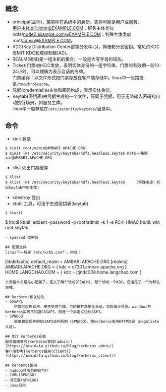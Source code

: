 ## 概念
- principal(主体)，某实体在系统中的身份。实体可能是用户或服务。   
    用户主体类似john@EXAMPLE.COM；服务主体类似hdfs/node2.example.com@EXAMPLE.COM；特殊主体类似root/admin@EXAMPLE.COM。  
- KDC(Key Distribution Center密钥分发中心)，存储和分发密钥。常见的KDC有MIT KDC和域控制器(AD)。  
- REALM(领域)是一组主机的集合。一般是大写字母的域名。  
- Ticket(门票)由KDC发放，表明实体身份的一组字符串。门票的有效期一般10-24小时。可以理解为表示会话的令牌。  
     门票缓存：以文件形式把门票存放在客户端存储中。linux中一般路径是`/tmp/krb5cache`。  
- 凭据(credential)由主体和密码构成，表示实体身份。  
- Keytab(密钥表)由凭据生成的一个文件，等同于凭据，用于无法输入密码的自动执行场景，如服务主体。  
    linux中一般存放在`/etc/security/keytabs/`目录中。  

## 命令
- kinit 登录
```
$ kinit root/admin@AMBARI.APACHE.ORG
$ Kinit -kt /etc/security/keytabs/hdfs.headless.keytab hdfs-<集群id>@AMBARI.APACHE.ORG
```
- klist 列出门票缓存
```
$ klist
$ klist -kt /etc/security/keytabs/hdfs.headless.keytab     (特殊用途：列出keytab中的主体)
```
- kdestroy 登出
- ktutil 工具，可用于生成密钥表(keytab)
```
$ ktutil 
```
$ ktutil
    ktutil:  addent -password -p root/admin -k 1 -e RC4-HMAC
    ktutil:  wkt root.keytab  
```
- kpasswd 改密码

## 配置文件
linux下一般是`/etc/krb5.conf`。内容：
```
[libdefaults]
  default_realm = AMBARI.APACHE.ORG
[realms]
  AMBARI.APACHE.ORG = {
    kdc = c7301.ambari.apache.org
  }
 HOME.LANGCHAO.COM = {
    kdc =  jtjndc008.home.langchao.com
  }
```
上面基本上是最小配置了。定义了两个领域(REALM)，每个领域一个KDC。还指定了一个为默认领域。

## kerberos相关协议
- GSSAPI
    供其他应用调用，用于交换令牌。目的是共享安全会话，实现单点登录。windows的kerberos实现不知道GSSAPI，而是一个自定义协议SSPI。  
- SPNEGO
    简单和受保护的GSSAPI谈判机制（SPNEGO）。使kerberos支持HTTP协议（negotiate认证）。

## MIT kerberos安装
服务器端参考[Kerberos管理(admin)](https://imaidata.github.io/blog/kerberos_admin/)    
客户端参考[Kerberos使用(client)](https://imaidata.github.io/blog/kerberos_client/)  

## kerberos使用
- hadoop各服务的命令行
- CURL(SPNEGO)
- 浏览器(SPNEGO)
- Java应用